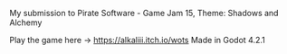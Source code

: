 My submission to Pirate Software - Game Jam 15, Theme: Shadows and Alchemy

Play the game here -> https://alkaliii.itch.io/wots
Made in Godot 4.2.1
